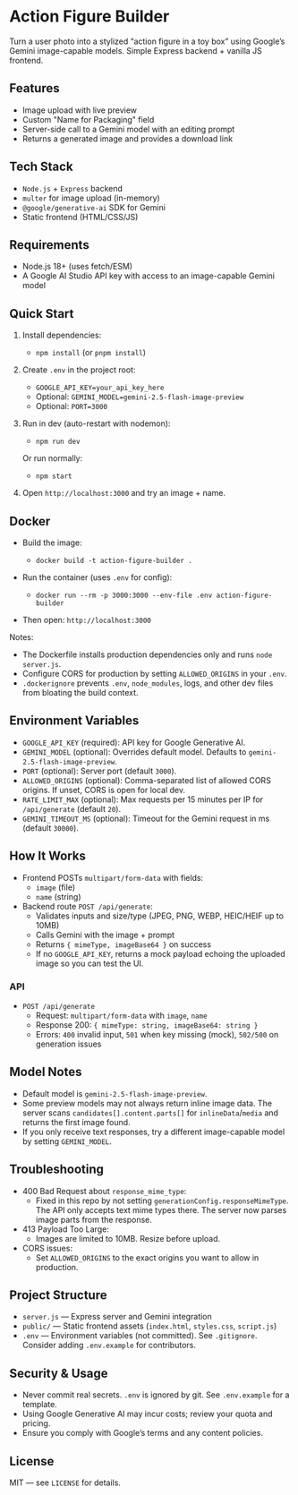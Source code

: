 # Action Figure Builder

Turn a user photo into a stylized “action figure in a toy box” using Google’s Gemini image-capable models. Simple Express backend + vanilla JS frontend.

## Features

- Image upload with live preview
- Custom "Name for Packaging" field
- Server-side call to a Gemini model with an editing prompt
- Returns a generated image and provides a download link

## Tech Stack

- `Node.js` + `Express` backend
- `multer` for image upload (in-memory)
- `@google/generative-ai` SDK for Gemini
- Static frontend (HTML/CSS/JS)

## Requirements

- Node.js 18+ (uses fetch/ESM)
- A Google AI Studio API key with access to an image-capable Gemini model

## Quick Start

1. Install dependencies:
   - `npm install` (or `pnpm install`)

2. Create `.env` in the project root:
   - `GOOGLE_API_KEY=your_api_key_here`
   - Optional: `GEMINI_MODEL=gemini-2.5-flash-image-preview`
   - Optional: `PORT=3000`

3. Run in dev (auto-restart with nodemon):
   - `npm run dev`

   Or run normally:
   - `npm start`

4. Open `http://localhost:3000` and try an image + name.

## Docker

- Build the image:
  - `docker build -t action-figure-builder .`

- Run the container (uses `.env` for config):
  - `docker run --rm -p 3000:3000 --env-file .env action-figure-builder`

- Then open: `http://localhost:3000`

Notes:
- The Dockerfile installs production dependencies only and runs `node server.js`.
- Configure CORS for production by setting `ALLOWED_ORIGINS` in your `.env`.
- `.dockerignore` prevents `.env`, `node_modules`, logs, and other dev files from bloating the build context.

## Environment Variables

- `GOOGLE_API_KEY` (required): API key for Google Generative AI.
- `GEMINI_MODEL` (optional): Overrides default model. Defaults to `gemini-2.5-flash-image-preview`.
- `PORT` (optional): Server port (default `3000`).
- `ALLOWED_ORIGINS` (optional): Comma-separated list of allowed CORS origins. If unset, CORS is open for local dev.
- `RATE_LIMIT_MAX` (optional): Max requests per 15 minutes per IP for `/api/generate` (default `20`).
- `GEMINI_TIMEOUT_MS` (optional): Timeout for the Gemini request in ms (default `30000`).

## How It Works

- Frontend POSTs `multipart/form-data` with fields:
  - `image` (file)
  - `name` (string)
- Backend route `POST /api/generate`:
  - Validates inputs and size/type (JPEG, PNG, WEBP, HEIC/HEIF up to 10MB)
  - Calls Gemini with the image + prompt
  - Returns `{ mimeType, imageBase64 }` on success
  - If no `GOOGLE_API_KEY`, returns a mock payload echoing the uploaded image so you can test the UI.

### API

- `POST /api/generate`
  - Request: `multipart/form-data` with `image`, `name`
  - Response 200: `{ mimeType: string, imageBase64: string }`
  - Errors: `400` invalid input, `501` when key missing (mock), `502/500` on generation issues

## Model Notes

- Default model is `gemini-2.5-flash-image-preview`.
- Some preview models may not always return inline image data. The server scans `candidates[].content.parts[]` for `inlineData`/`media` and returns the first image found.
- If you only receive text responses, try a different image-capable model by setting `GEMINI_MODEL`.

## Troubleshooting

- 400 Bad Request about `response_mime_type`:
  - Fixed in this repo by not setting `generationConfig.responseMimeType`. The API only accepts text mime types there. The server now parses image parts from the response.
- 413 Payload Too Large:
  - Images are limited to 10MB. Resize before upload.
- CORS issues:
  - Set `ALLOWED_ORIGINS` to the exact origins you want to allow in production.

## Project Structure

- `server.js` — Express server and Gemini integration
- `public/` — Static frontend assets (`index.html`, `styles.css`, `script.js`)
- `.env` — Environment variables (not committed). See `.gitignore`. Consider adding `.env.example` for contributors.

## Security & Usage

- Never commit real secrets. `.env` is ignored by git. See `.env.example` for a template.
- Using Google Generative AI may incur costs; review your quota and pricing.
- Ensure you comply with Google’s terms and any content policies.

## License

MIT — see `LICENSE` for details.
